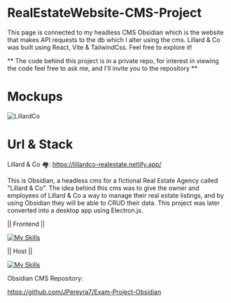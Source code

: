 # RealEstateWebsite-CMS-Project
This page is connected to my headless CMS Obsidian which is the website that makes API requests to the db which I alter using the cms.
Lillard & Co was built using React, Vite & TailwindCss. Feel free to explore it!

** The code behind this project is in a private repo, for interest in viewing the code feel free to ask me, and I'll invite you to the repository **


# Mockups

![LillardCo](https://github.com/user-attachments/assets/16fb7ba8-0b3d-42db-a2ee-f8536328a81f)


# Url & Stack

Lillard & Co 🏘️: https://lillardco-realestate.netlify.app/

This is Obsidian, a headless cms for a fictional Real Estate Agency called "Lillard & Co". The idea behind this cms was to give the owner and employees of Lillard & Co a way to manage their real estate listings, and by using Obsidian they will be able to CRUD their data. This project was later converted into a desktop app using Electron.js.


|| Frontend ||

[![My Skills](https://skillicons.dev/icons?i=react,ts,tailwindcss,electron,jest,vscode)](https://skillicons.dev)

|| Host ||

[![My Skills](https://skillicons.dev/icons?i=netlify)](https://skillicons.dev)

Obsidian CMS Repository:

https://github.com/JPereyra7/Exam-Project-Obsidian




